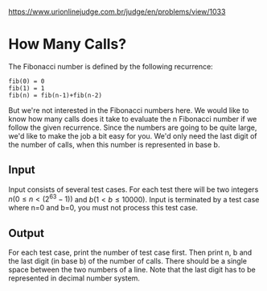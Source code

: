 https://www.urionlinejudge.com.br/judge/en/problems/view/1033

# How Many Calls?

The Fibonacci number is defined by the following recurrence:

```
fib(0) = 0
fib(1) = 1
fib(n) = fib(n-1)+fib(n-2)
```

But we're not interested in the Fibonacci numbers here. We would like to know
how many calls does it take to evaluate the n Fibonacci number if we follow the
given recurrence. Since the numbers are going to be quite large, we'd like to
make the job a bit easy for you. We'd only need the last digit of the number of
calls, when this number is represented in base b.

## Input

Input consists of several test cases. For each test there will be two integers
$n (0 \leq n < (2^{63} - 1))$ and $b (1 < b \leq 10000)$. Input is terminated by a test case
where n=0 and b=0, you must not process this test case.

## Output

For each test case, print the number of test case first. Then print n, b and
the last digit (in base b) of the number of calls. There should be a single
space between the two numbers of a line. Note that the last digit has to be
represented in decimal number system.
